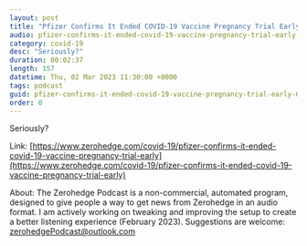 ```yaml
---
layout: post
title: "Pfizer Confirms It Ended COVID-19 Vaccine Pregnancy Trial Early"
audio: pfizer-confirms-it-ended-covid-19-vaccine-pregnancy-trial-early-0
category: covid-19
desc: "Seriously?"
duration: 00:02:37
length: 157
datetime: Thu, 02 Mar 2023 11:30:00 +0000
tags: podcast
guid: pfizer-confirms-it-ended-covid-19-vaccine-pregnancy-trial-early-0
order: 0
---
```

Seriously?

Link: [https://www.zerohedge.com/covid-19/pfizer-confirms-it-ended-covid-19-vaccine-pregnancy-trial-early](https://www.zerohedge.com/covid-19/pfizer-confirms-it-ended-covid-19-vaccine-pregnancy-trial-early)

About: The Zerohedge Podcast is a non-commercial, automated program, designed to give people a way to get news from Zerohedge in an audio format.  I am actively working on tweaking and improving the setup to create a better listening experience (February 2023).  Suggestions are welcome: [zerohedgePodcast@outlook.com](mailto:zerohedgePodcast@outlook.com)
